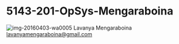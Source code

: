 # 5143-201-OpSys-Mengaraboina
![img-20160403-wa0005](http://i66.tinypic.com/24xl2z6.jpg)
Lavanya Mengaraboina   
lavanyamengaraboina@gmail.com
